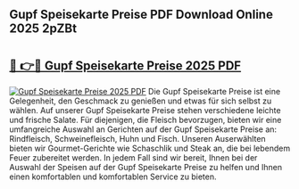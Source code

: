 ## Gupf Speisekarte Preise PDF Download Online 2025 2pZBt

# <h2><a href="http://gcbdhy.nevu.top/?p=Gupf+Speisekarte+Preise">🔗 👉🔴 Gupf Speisekarte Preise 2025 PDF</a></h2>

[![Gupf Speisekarte Preise 2025 PDF](https://i.imgur.com/dBaPXMq.png)](http://gcbdhy.nevu.top/?p=Gupf+Speisekarte+Preise)
Die Gupf Speisekarte Preise ist eine Gelegenheit, den Geschmack zu genießen und etwas für sich selbst zu wählen. Auf unserer Gupf Speisekarte Preise stehen verschiedene leichte und frische Salate. Für diejenigen, die Fleisch bevorzugen, bieten wir eine umfangreiche Auswahl an Gerichten auf der Gupf Speisekarte Preise an: Rindfleisch, Schweinefleisch, Huhn und Fisch. Unseren Auserwählten bieten wir Gourmet-Gerichte wie Schaschlik und Steak an, die bei lebendem Feuer zubereitet werden. In jedem Fall sind wir bereit, Ihnen bei der Auswahl der Speisen auf der Gupf Speisekarte Preise zu helfen und Ihnen einen komfortablen und komfortablen Service zu bieten.

